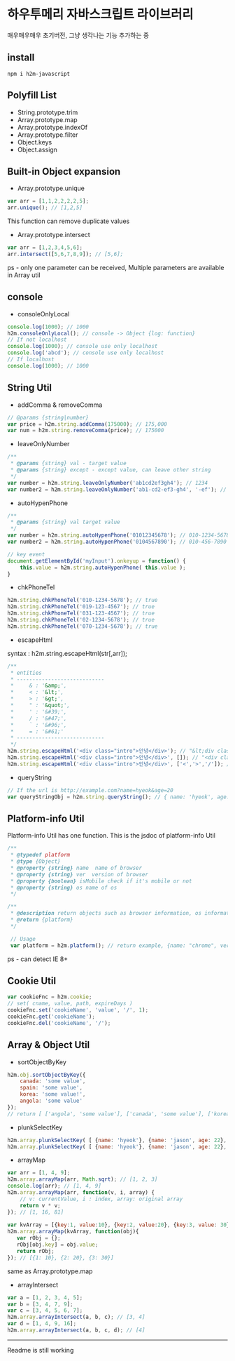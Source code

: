 # 하우투메리 자바스크립트 라이브러리

매우매우매우 초기버전, 그냥 생각나는 기능 추가하는 중

## install
```
npm i h2m-javascript
```
## Polyfill List
- String.prototype.trim
- Array.prototype.map
- Array.prototype.indexOf
- Array.prototype.filter
- Object.keys
- Object.assign

## Built-in Object expansion
- Array.prototype.unique
```javascript
var arr = [1,1,2,2,2,2,5];
arr.unique(); // [1,2,5]
```
This function can remove duplicate values

- Array.prototype.intersect
```javascript
var arr = [1,2,3,4,5,6];
arr.intersect([5,6,7,8,9]); // [5,6];
```
ps - only one parameter can be received, Multiple parameters are available in Array util

## console
- consoleOnlyLocal
```javascript
console.log(1000); // 1000
h2m.consoleOnlyLocal(); // console -> Object {log: function}
// If not localhost
console.log(1000); // console use only localhost
console.log('abcd'); // console use only localhost
// If localhost
console.log(1000); // 1000
```


## String Util

- addComma & removeComma
```javascript
// @params {string|number}
var price = h2m.string.addComma(175000); // 175,000
var num = h2m.string.removeComma(price); // 175000
```

- leaveOnlyNumber
```javascript
/**
 * @params {string} val - target value
 * @params {string} except - except value, can leave other string
 */
var number = h2m.string.leaveOnlyNumber('ab1cd2ef3gh4'); // 1234
var number2 = h2m.string.leaveOnlyNumber('ab1-cd2-ef3-gh4', '-ef'); // 1-2-ef3-4
```

- autoHypenPhone
```javascript
/**
 * @params {string} val target value
 */
var number = h2m.string.autoHypenPhone('01012345678'); // 010-1234-5678
var number2 = h2m.string.autoHypenPhone('0104567890'); // 010-456-7890

// key event
document.getElementById('myInput').onkeyup = function() {
    this.value = h2m.string.autoHypenPhone( this.value );
}
```

- chkPhoneTel
```javascript
h2m.string.chkPhoneTel('010-1234-5678'); // true
h2m.string.chkPhoneTel('019-123-4567'); // true
h2m.string.chkPhoneTel('031-123-4567'); // true
h2m.string.chkPhoneTel('02-1234-5678'); // true
h2m.string.chkPhoneTel('070-1234-5678'); // true
```

- escapeHtml

syntax : h2m.string.escapeHtml(str[,arr]);
```javascript
/**
 * entities
 * ----------------------------
 *     & : '&amp;',
 *     < : '&lt;',
 *     > : '&gt;',
 *     " : '&quot;',
 *     ' : '&#39;',
 *     / : '&#47;',
 *     ` : '&#96;',
 *     = : '&#61;'
 * ----------------------------
 */
h2m.string.escapeHtml('<div class="intro">안녕</div>'); // "&lt;div class&#x3D;&quot;intro&quot;&gt;안녕&lt;&#x2F;div&gt;"
h2m.string.escapeHtml('<div class="intro">안녕</div>', []); // "<div class="intro">안녕</div>"
h2m.string.escapeHtml('<div class="intro">안녕</div>', ['<','>','/']); // "&lt;div class="intro"&gt;안녕&lt;&#47;div&gt;"
```

- queryString
```javascript
// If the url is http://example.com?name=hyeok&age=20
var queryStringObj = h2m.string.queryString(); // { name: 'hyeok', age: '20' }
```


## Platform-info Util

Platform-info Util has one function. This is the jsdoc of platform-info Util
```javascript
/**
 * @typedef platform
 * @type {Object}
 * @property {string} name  name of browser
 * @property {string} ver  version of browser
 * @property {boolean} isMobile check if it's mobile or not
 * @property {string} os name of os
 */

/**
 * @description return objects such as browser information, os information
 * @return {platform}
 */

 // Usage
 var platform = h2m.platform(); // return example, {name: "chrome", version: "58", isMobile: false, os: "MacOS"}
```
ps - can detect IE 8+


## Cookie Util
```javascript
var cookieFnc = h2m.cookie;
// set( cname, value, path, expireDays )
cookieFnc.set('cookieName', 'value', '/', 1);
cookieFnc.get('cookieName');
cookieFnc.del('cookieName', '/');
```

## Array & Object Util
- sortObjectByKey
```javascript
h2m.obj.sortObjectByKey({
	canada: 'some value',
	spain: 'some value',
	korea: 'some value!',
	angola: 'some value'
});
// return [ ['angola', 'some value'], ['canada', 'some value'], ['korea', 'some value!'], ['spain', 'some value'] ]
```

- plunkSelectKey
```javascript
h2m.array.plunkSelectKey( [ {name: 'hyeok'}, {name: 'jason', age: 22}, {age: 20}  ], 'name' ); // ['hyeok', 'jason', undefined]
h2m.array.plunkSelectKey( [ {name: 'hyeok'}, {name: 'jason', age: 22}, {age: 20}  ], 'age' ); // [undefined, 22, 20]
```

- arrayMap
```javascript
var arr = [1, 4, 9];
h2m.array.arrayMap(arr, Math.sqrt); // [1, 2, 3]
console.log(arr); // [1, 4, 9]
h2m.array.arrayMap(arr, function(v, i, array) {
	// v: currentValue, i : index, array: original array
	return v * v;
}); // [1, 16, 81]
　
var kvArray = [{key:1, value:10}, {key:2, value:20}, {key:3, value: 30}];
h2m.array.arrayMap(kvArray, function(obj){
   var rObj = {};
   rObj[obj.key] = obj.value;
   return rObj;
}); // [{1: 10}, {2: 20}, {3: 30}]
```
same as Array.prototype.map

- arrayIntersect
```javascript
var a = [1, 2, 3, 4, 5];
var b = [3, 4, 7, 9];
var c = [3, 4, 5, 6, 7];
h2m.array.arrayIntersect(a, b, c); // [3, 4]
var d = [1, 4, 9, 16];
h2m.array.arrayIntersect(a, b, c, d); // [4]
```
---

Readme is still working
